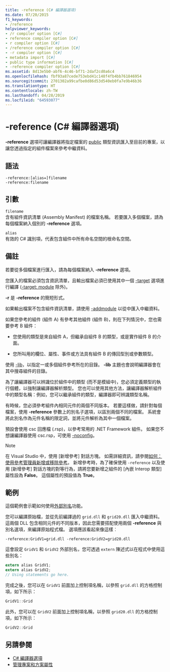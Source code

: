 ```yaml
---
title: -reference (C# 編譯器選項)
ms.date: 07/20/2015
f1_keywords:
- /reference
helpviewer_keywords:
- /r compiler option [C#]
- reference compiler option [C#]
- r compiler option [C#]
- /reference compiler option [C#]
- -r compiler option [C#]
- metadata import [C#]
- public type information [C#]
- -reference compiler option [C#]
ms.assetid: 8d13e5b0-abf6-4c46-bf71-2daf2cd0a6c4
ms.openlocfilehash: fbf93a87cede753ebd41c148f4fb4bb761846954
ms.sourcegitcommit: 2701302a99cafbe0d86d53d540eb0fa7e9b46b36
ms.translationtype: HT
ms.contentlocale: zh-TW
ms.lasthandoff: 04/28/2019
ms.locfileid: "64593077"
---
```

# <a name="-reference-c-compiler-options"></a>-reference (C# 編譯器選項)
**-reference** 選項可讓編譯器將指定檔案的 [public](../../../csharp/language-reference/keywords/public.md) 類型資訊匯入至目前的專案，以讓您透過指定的組件檔案來參考中繼資料。  
  
## <a name="syntax"></a>語法  
  
```console  
-reference:[alias=]filename  
-reference:filename  
```  
  
## <a name="arguments"></a>引數  
 `filename`  
 含有組件資訊清單 (Assembly Manifest) 的檔案名稱。 若要匯入多個檔案，請為每個檔案納入個別的 **-reference** 選項。  
  
 `alias`  
 有效的 C# 識別項，代表包含組件中所有命名空間的根命名空間。  
  
## <a name="remarks"></a>備註  
 若要從多個檔案進行匯入，請為每個檔案納入 **-reference** 選項。  
  
 您匯入的檔案必須包含資訊清單，且輸出檔案必須已使用其中一個 [-target](../../../csharp/language-reference/compiler-options/target-compiler-option.md) 選項進行編譯 ([-target: module](../../../csharp/language-reference/compiler-options/target-module-compiler-option.md) 除外)。  
  
 **-r** 是 **-reference** 的簡短形式。  
  
 如果輸出檔案不包含組件資訊清單，請使用 [-addmodule](../../../csharp/language-reference/compiler-options/addmodule-compiler-option.md) 以從中匯入中繼資料。  
  
 如果您參考的組件 (組件 A) 有參考其他組件 (組件 B)，則在下列情況中，您也需要參考 B 組件：  
  
- 您使用的類型是來自組件 A，但繼承自組件 B 的類型，或是實作組件 B 的介面。  
  
- 您所叫用的欄位、屬性、事件或方法具有組件 B 的傳回型別或參數類型。  
  
 使用 [-lib](../../../csharp/language-reference/compiler-options/lib-compiler-option.md)，以指定一或多個組件參考所在的目錄。 **-lib** 主題也會說明編譯器會在其中搜尋組件的目錄。  
  
 為了讓編譯器可以辨識位於組件中的類型 (而不是模組中)，您必須定義類型的執行個體，以強制讓編譯器解析類型。 您也可以使用其他方法，讓編譯器解析組件中的類型名稱：例如，您可以繼承組件的類型，編譯器即可辨識類型名稱。  
  
 有時候，您必須參考組件內相同元件的兩個不同版本。 若要這樣做，請針對每個檔案，使用 **-reference** 參數上的別名子選項，以區別兩個不同的檔案。 系統會將此別名作為元件名稱的限定詞，並將元件解析為其中一個檔案。  
  
 預設會使用 csc 回應檔 (.rsp)，以參考常用的 .NET Framework 組件。 如果您不想讓編譯器使用 csc.rsp，可使用 [-noconfig](../../../csharp/language-reference/compiler-options/noconfig-compiler-option.md)。  
  
> [!NOTE]
> 在 Visual Studio 中，使用 [新增參考] 對話方塊。 如需詳細資訊，請參閱[如何：使用參考管理員新增或移除參考](/visualstudio/ide/how-to-add-or-remove-references-by-using-the-reference-manager)。 新增參考時，為了確保使用 `-reference` 以及使用 [新增參考] 對話方塊的對等行為，請將您要新增之組件的 [內嵌 Interop 類型] 屬性設為 **False**。 這個屬性的預設值為 **True**。  
  
## <a name="example"></a>範例  
 這個範例會示範如何使用[外部別名](../../../csharp/language-reference/keywords/extern-alias.md)功能。  
  
 您可以編譯原始檔，並從先前編譯過的 `grid.dll` 和 `grid20.dll` 匯入中繼資料。 這兩個 DLL 包含相同元件的不同版本，因此您需要搭配使用兩個 **-reference** 與別名選項，來編譯原始程式檔。 選項應該看起來像這樣︰  

```console
-reference:GridV1=grid.dll -reference:GridV2=grid20.dll  
```
  
 這會設定 `GridV1` 和 `GridV2` 外部別名，您可透過 `extern` 陳述式以在程式中使用這些別名：  
  
```csharp  
extern alias GridV1;  
extern alias GridV2;  
// Using statements go here.  
```  
  
 完成之後，您可以在 `GridV1` 前面加上控制項名稱，以參照 `grid.dll` 的方格控制項，如下所示：  
  
```csharp  
GridV1::Grid  
```  
  
 此外，您可以在 `GridV2` 前面加上控制項名稱，以參照 `grid20.dll` 的方格控制項，如下所示：  
  
```csharp  
GridV2::Grid   
```  
  
## <a name="see-also"></a>另請參閱

- [C# 編譯器選項](../../../csharp/language-reference/compiler-options/index.md)
- [管理專案和方案屬性](/visualstudio/ide/managing-project-and-solution-properties)
